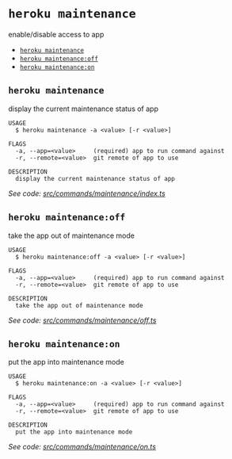 `heroku maintenance`
====================

enable/disable access to app

* [`heroku maintenance`](#heroku-maintenance)
* [`heroku maintenance:off`](#heroku-maintenanceoff)
* [`heroku maintenance:on`](#heroku-maintenanceon)

## `heroku maintenance`

display the current maintenance status of app

```
USAGE
  $ heroku maintenance -a <value> [-r <value>]

FLAGS
  -a, --app=<value>     (required) app to run command against
  -r, --remote=<value>  git remote of app to use

DESCRIPTION
  display the current maintenance status of app
```

_See code: [src/commands/maintenance/index.ts](https://github.com/heroku/cli/blob/v9.0.0-beta.0/src/commands/maintenance/index.ts)_

## `heroku maintenance:off`

take the app out of maintenance mode

```
USAGE
  $ heroku maintenance:off -a <value> [-r <value>]

FLAGS
  -a, --app=<value>     (required) app to run command against
  -r, --remote=<value>  git remote of app to use

DESCRIPTION
  take the app out of maintenance mode
```

_See code: [src/commands/maintenance/off.ts](https://github.com/heroku/cli/blob/v9.0.0-beta.0/src/commands/maintenance/off.ts)_

## `heroku maintenance:on`

put the app into maintenance mode

```
USAGE
  $ heroku maintenance:on -a <value> [-r <value>]

FLAGS
  -a, --app=<value>     (required) app to run command against
  -r, --remote=<value>  git remote of app to use

DESCRIPTION
  put the app into maintenance mode
```

_See code: [src/commands/maintenance/on.ts](https://github.com/heroku/cli/blob/v9.0.0-beta.0/src/commands/maintenance/on.ts)_
